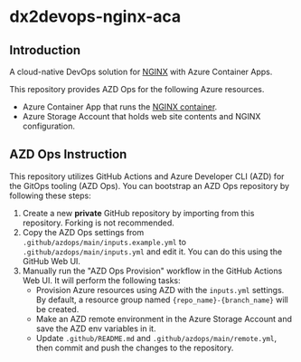# dx2devops-nginx-aca

## Introduction

A cloud-native DevOps solution for [NGINX] with Azure Container Apps.

This repository provides AZD Ops for the following Azure resources.

- Azure Container App that runs the [NGINX container].
- Azure Storage Account that holds web site contents and NGINX configuration.

[NGINX]: https://nginx.org/en/
[NGINX container]: https://hub.docker.com/_/nginx

## AZD Ops Instruction

This repository utilizes GitHub Actions and Azure Developer CLI (AZD) for the GitOps tooling (AZD Ops).
You can bootstrap an AZD Ops repository by following these steps:

1. Create a new **private** GitHub repository by importing from this repository. Forking is not recommended.
2. Copy the AZD Ops settings from `.github/azdops/main/inputs.example.yml` to `.github/azdops/main/inputs.yml` and edit it. You can do this using the GitHub Web UI.
3. Manually run the "AZD Ops Provision" workflow in the GitHub Actions Web UI. It will perform the following tasks:
    - Provision Azure resources using AZD with the `inputs.yml` settings. By default, a resource group named `{repo_name}-{branch_name}` will be created.
    - Make an AZD remote environment in the Azure Storage Account and save the AZD env variables in it.
    - Update `.github/README.md` and `.github/azdops/main/remote.yml`, then commit and push the changes to the repository.